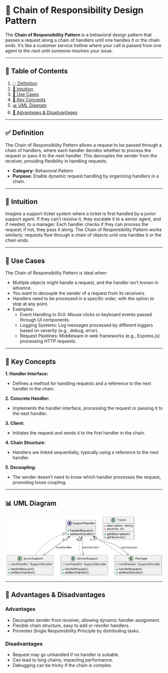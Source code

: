 # 🔗 Chain of Responsibility Design Pattern

The **Chain of Responsibility Pattern** is a behavioral design pattern that passes a request along a chain of handlers
until
one handles it or the chain ends. It’s like a customer service hotline where your call is passed from one agent to the
next until someone resolves your issue.

---

## 📑 Table of Contents

1. [✅ Definition](#-definition)
2. [🤔 Intuition](#-intuition)
3. [📌 Use Cases](#-use-cases)
4. [🧠 Key Concepts](#-key-concepts)
5. [📊 UML Diagram](#-uml-diagram)
6. [🎯 Advantages & Disadvantages](#-advantages--disadvantages)

---

## ✅ Definition

The Chain of Responsibility Pattern allows a request to be passed through a chain of handlers, where each handler
decides whether to process the request or pass it to the next handler. This decouples the sender from the receiver,
providing flexibility in handling requests.

* **Category:** Behavioral Pattern
* **Purpose:** Enable dynamic request handling by organizing handlers in a chain.

---

## 🤔 Intuition

Imagine a support ticket system where a ticket is first handled by a junior support agent. If they can’t resolve it,
they escalate it to a senior agent, and if needed, to a manager. Each handler checks if they can process the request; if
not, they pass it along. The Chain of Responsibility Pattern works similarly: requests flow through a chain of objects
until one handles it or the chain ends.

---

## 📌 Use Cases

The Chain of Responsibility Pattern is ideal when:

* Multiple objects might handle a request, and the handler isn’t known in advance.
* You want to decouple the sender of a request from its receivers.
* Handlers need to be processed in a specific order, with the option to stop at any point.
* Examples:
    * Event Handling in GUI: Mouse clicks or keyboard events passed through UI components.
    * Logging Systems: Log messages processed by different loggers based on severity (e.g., debug, error).
    * Request Pipelines: Middleware in web frameworks (e.g., Express.js) processing HTTP requests.

---

## 🧠 Key Concepts

**1. Handler Interface:**

- Defines a method for handling requests and a reference to the next handler in the chain.

**2. Concrete Handler:**

- Implements the handler interface, processing the request or passing it to the next handler.

**3. Client:**

- Initiates the request and sends it to the first handler in the chain.

**4. Chain Structure:**

- Handlers are linked sequentially, typically using a reference to the next handler.

**5. Decoupling:**

- The sender doesn’t need to know which handler processes the request, promoting loose coupling.

---

## 📊 UML Diagram

<p align="center">
 <img src="../../../diagrams/chain-of-responsibility-uml.png" alt="Chain of Responsibility UML"/>
</p>

---

## 🎯 Advantages & Disadvantages

### Advantages

* Decouples sender from receiver, allowing dynamic handler assignment.
* Flexible chain structure, easy to add or reorder handlers.
* Promotes Single Responsibility Principle by distributing tasks.

### Disadvantages

* Request may go unhandled if no handler is suitable.
* Can lead to long chains, impacting performance.
* Debugging can be tricky if the chain is complex.